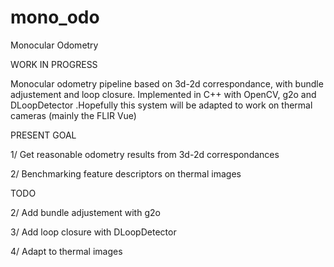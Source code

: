 # mono_odo
Monocular Odometry

WORK IN PROGRESS

Monocular odometry pipeline based on 3d-2d correspondance, with bundle adjustement and loop closure.
Implemented in C++ with OpenCV, g2o and DLoopDetector
.Hopefully this system will be adapted to work on thermal cameras (mainly the FLIR Vue)

PRESENT GOAL

1/ Get reasonable odometry results from 3d-2d correspondances

2/ Benchmarking feature descriptors on thermal images

TODO

2/ Add bundle adjustement with g2o

3/ Add loop closure with DLoopDetector

4/ Adapt to thermal images
